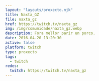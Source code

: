 ```yaml
---
layout: "layouts/proxecto.njk"
title: Naxta_GZ
file: naxta_gz
href: https://twitch.tv/naxta_gz
img: /img/comunidade/naxta_gz.webp
description: Fora mellor parir un porco.
date: 2016-04-20 13:20:30
active: false
platform: twitch
type: proxecto
tags:
  - twitch
redes:
  twitch: https://twitch.tv/naxta_gz
---
```

